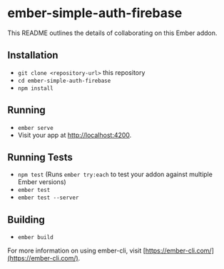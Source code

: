 # ember-simple-auth-firebase

This README outlines the details of collaborating on this Ember addon.

## Installation

* `git clone <repository-url>` this repository
* `cd ember-simple-auth-firebase`
* `npm install`

## Running

* `ember serve`
* Visit your app at [http://localhost:4200](http://localhost:4200).

## Running Tests

* `npm test` (Runs `ember try:each` to test your addon against multiple Ember versions)
* `ember test`
* `ember test --server`

## Building

* `ember build`

For more information on using ember-cli, visit [https://ember-cli.com/](https://ember-cli.com/).
